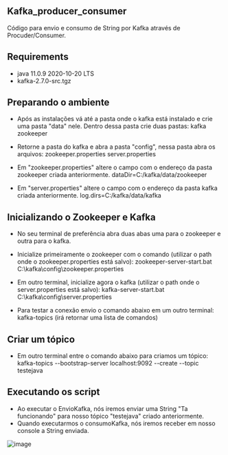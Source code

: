## Kafka_producer_consumer
Código para envio e consumo de String por Kafka através de Procuder/Consumer.


## Requirements
- java 11.0.9 2020-10-20 LTS
- kafka-2.7.0-src.tgz

## Preparando o ambiente
- Após as instalações vá até a pasta onde o kafka está instalado e crie uma pasta "data" nele. Dentro dessa pasta crie duas pastas:
kafka
zookeeper

- Retorne a pasta do kafka e abra a pasta "config", nessa pasta abra os arquivos:
zookeeper.properties
server.properties

- Em "zookeeper.properties" altere o campo com o endereço da pasta zookeeper criada anteriormente.
dataDir=C:/kafka/data/zookeeper

- Em "server.properties" altere o campo com o endereço da pasta kafka criada anteriormente.
log.dirs=C:/kafka/data/kafka

## Inicializando o Zookeeper e Kafka
- No seu terminal de preferência abra duas abas uma para o zookeeper e outra para o kafka.
- Inicialize primeiramente o zookeeper com o comando (utilizar o path onde o zookeeper.properties está salvo):
zookeeper-server-start.bat C:\kafka\config\zookeeper.properties

- Em outro terminal, inicialize agora o kafka (utilizar o path onde o server.properties está salvo):
kafka-server-start.bat C:\kafka\config\server.properties

- Para testar a conexão envio o comando abaixo em um outro terminal:
kafka-topics
(irá retornar uma lista de comandos)

## Criar um tópico 
- Em outro terminal entre o comando abaixo para criamos um tópico:
kafka-topics --bootstrap-server localhost:9092 --create --topic testejava

## Executando os script 
- Ao executar o EnvioKafka, nós iremos enviar uma String "Ta funcionando" para nosso tópico "testejava" criado anteriormente.
- Quando executarmos o consumoKafka, nós iremos receber em nosso console a String enviada.

![image](https://user-images.githubusercontent.com/40063504/108909990-0160cd00-7604-11eb-873c-91acbd2f7cbf.png)

